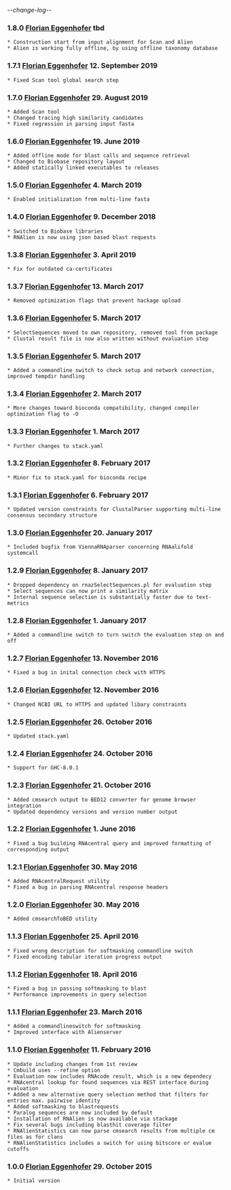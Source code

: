 -*-change-log-*-

### 1.8.0 [Florian Eggenhofer](mailto:egg@cs.uni-freiburg.de) tbd

	* Construction start from input alignment for Scan and Alien
	* Alien is working fully offline, by using offline taxonomy database

### 1.7.1 [Florian Eggenhofer](mailto:egg@cs.uni-freiburg.de) 12. September 2019

	* Fixed Scan tool global search step

### 1.7.0 [Florian Eggenhofer](mailto:egg@cs.uni-freiburg.de) 29. August 2019

	* Added Scan tool
	* Changed tracing high similarity candidates
	* Fixed regression in parsing input fasta

### 1.6.0 [Florian Eggenhofer](mailto:egg@cs.uni-freiburg.de) 19. June 2019

	* Added offline mode for blast calls and sequence retrieval
	* Changed to Biobase repository layout
	* Added statically linked executables to releases

### 1.5.0 [Florian Eggenhofer](mailto:egg@cs.uni-freiburg.de) 4. March 2019

	* Enabled initialization from multi-line fasta

### 1.4.0 [Florian Eggenhofer](mailto:egg@cs.uni-freiburg.de) 9. December 2018

	* Switched to Biobase libraries
	* RNAlien is now using json based blast requests

### 1.3.8 [Florian Eggenhofer](mailto:egg@cs.uni-freiburg.de) 3. April 2019

	* Fix for outdated ca-certificates

### 1.3.7 [Florian Eggenhofer](mailto:egg@cs.uni-freiburg.de) 13. March 2017

	* Removed optimization flags that prevent hackage upload

### 1.3.6 [Florian Eggenhofer](mailto:egg@cs.uni-freiburg.de) 5. March 2017

	* SelectSequences moved to own repository, removed tool from package
	* Clustal result file is now also written without evaluation step

### 1.3.5 [Florian Eggenhofer](mailto:egg@cs.uni-freiburg.de) 5. March 2017

	* Added a commandline switch to check setup and network connection, improved tempdir handling

### 1.3.4 [Florian Eggenhofer](mailto:egg@cs.uni-freiburg.de) 2. March 2017

	* More changes toward bioconda compatibility, changed compiler optimization flag to -O

### 1.3.3 [Florian Eggenhofer](mailto:egg@cs.uni-freiburg.de) 1. March 2017

	* Further changes to stack.yaml

### 1.3.2 [Florian Eggenhofer](mailto:egg@cs.uni-freiburg.de) 8. February 2017

	* Minor fix to stack.yaml for bioconda recipe

### 1.3.1 [Florian Eggenhofer](mailto:egg@cs.uni-freiburg.de) 6. February 2017

	* Updated version constraints for ClustalParser supporting multi-line consensus secondary structure

### 1.3.0 [Florian Eggenhofer](mailto:egg@cs.uni-freiburg.de) 20. January 2017

	* Included bugfix from ViennaRNAparser concerning RNAalifold systemcall

### 1.2.9 [Florian Eggenhofer](mailto:egg@cs.uni-freiburg.de) 8. January 2017

	* Dropped dependency on rnazSelectSequences.pl for evaluation step
	* Select sequences can now print a similarity matrix
	* Internal sequence selection is substantially faster due to text-metrics

### 1.2.8 [Florian Eggenhofer](mailto:egg@cs.uni-freiburg.de) 1. January 2017

	* Added a commandline switch to turn switch the evaluation step on and off

### 1.2.7 [Florian Eggenhofer](mailto:egg@informatik.uni-freiburg.de) 13. November 2016

	* Fixed a bug in inital connection check with HTTPS

### 1.2.6 [Florian Eggenhofer](mailto:egg@informatik.uni-freiburg.de) 12. November 2016

	* Changed NCBI URL to HTTPS and updated libary constraints

### 1.2.5 [Florian Eggenhofer](mailto:egg@informatik.uni-freiburg.de) 26. October 2016

	* Updated stack.yaml

### 1.2.4 [Florian Eggenhofer](mailto:egg@informatik.uni-freiburg.de) 24. October 2016

	* Support for GHC-8.0.1

### 1.2.3 [Florian Eggenhofer](mailto:egg@informatik.uni-freiburg.de) 21. October 2016

	* Added cmsearch output to BED12 converter for genome browser integration
	* Updated dependency versions and version number output

### 1.2.2 [Florian Eggenhofer](mailto:egg@informatik.uni-freiburg.de) 1. June 2016

	* Fixed a bug building RNAcentral query and improved formatting of
	corresponding output

### 1.2.1 [Florian Eggenhofer](mailto:egg@informatik.uni-freiburg.de) 30. May 2016

	* Added RNAcentralRequest utility
	* Fixed a bug in parsing RNAcentral response headers

### 1.2.0 [Florian Eggenhofer](mailto:egg@informatik.uni-freiburg.de) 30. May 2016

	* Added cmsearchToBED utility

### 1.1.3 [Florian Eggenhofer](mailto:egg@informatik.uni-freiburg.de) 25. April 2016

	* Fixed wrong description for softmasking commandline switch
	* Fixed encoding tabular iteration progress output

### 1.1.2 [Florian Eggenhofer](mailto:egg@informatik.uni-freiburg.de) 18. April 2016

	* Fixed a bug in passing softmasking to blast
	* Performance improvements in query selection

### 1.1.1 [Florian Eggenhofer](egg@informatik.uni-freiburg.de) 23. March 2016

	* Added a commandlineswitch for softmasking
	* Improved interface with Alienserver

### 1.1.0 [Florian Eggenhofer](mailto:florian.eggenhofer@univie.ac.at) 11. February 2016

	* Update including changes from 1st review
	* Cmbuild uses --refine option
	* Evaluation now includes RNAcode result, which is a new dependecy
	* RNAcentral lookup for found sequences via REST interface during evaluation
	* Added a new alternative query selection method that filters for entries max. pairwise identity
	* Added softmasking to blastrequests
	* Paralog sequences are now included by default
	* Installation of RNAlien is now available via stackage
	* Fix several bugs including blasthit coverage filter
	* RNAlienStatistics can now parse cmsearch results from multiple cm files as for clans
	* RNAlienStatistics includes a switch for using bitscore or evalue cutoffs

### 1.0.0 [Florian Eggenhofer](florian.eggenhofer@univie.ac.at) 29. October 2015

	* Initial version

